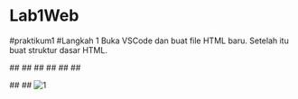 # Lab1Web
#praktikum1
#Langkah 1
Buka VSCode dan buat file HTML baru. Setelah itu buat struktur dasar HTML.

##<!DOCTYPE html>
##<html>
##<head>
    ##<title>Tag HTML Dasar</title>
##</head>
##<body>

##</body>
##</html>
![1](https://user-images.githubusercontent.com/81818405/113481441-c9cb2780-94c3-11eb-9e21-30bd9342318a.PNG)

